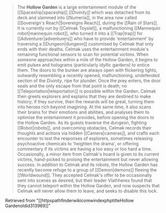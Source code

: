 > The **Hollow Garden** is a large entertainment module of the [[Spaceship|spaceship]] *[[Divinity]]* which was detached from its deck and slammed into [[Numeria]], in the area now called [[Sovereign's Reach|Sovereigns Reach]], during the [[Rain of Stars]]. It is currently run by [[Celmak Toysiel]], a malfunctioning [[Mannequin robot|mannequin robot]], who turned it into a [[Trap|trap]] for [[Adventurer|adventurers]] who have to provide 'entertainment' by traversing a [[Dungeon|dungeon]] customised by Celmak that only ends with their deaths.
> Celmak uses the entertainment module's remaining functional sensors to scan for potential victims. When someone approaches within a mile of the Hollow Garden, it begins to emit pulses and holograms (particularly idyllic gardens) to entice them. The doors to the bunker are always open with flickering lights, outwardly resembling a recently opened, malfunctioning, undefended section of the *Divinity*, ripe for plunder. Once the prey enters, the door seals and the only escape from that point is death; no [[Teleportation|teleportation]] is possible within the Garden.
> Celmak then greets explorers and explains that they are destined to make history; if they survive, then the rewards will be great, turning them into heroes rich beyond imagining. At the same time, it also scans their brains for their emotions and abilities, and analyses them to optimise the entertainment it provides, before opening the doors to the Hollow Garden. As its guests traverse the dungeon, fighting [[Robot|robots]], and overcoming obstacles, Celmak records their thoughts and actions via hidden [[Camera|cameras]], and crafts each encounter to test the responses of explorers, sometimes releasing psychoactive chemicals to 'heighten the drama', or offering commentary if its victims are having a too easy or too hard a time. Occasionally, a minor item from Celmak's hoard is given to its current victims, hand-picked to prolong the entertainment but never allowing success.
> In addition to Celmak and its robots, the Hollow Garden has recently become refuge to a group of [[Demon|demons]] fleeing the [[Worldwound]]. They accepted Celmak's offer to be occasionally sent into scenes as desired, but their leader Vlathherex found that they cannot teleport within the Hollow Garden, and now suspects that Celmak will never allow them to leave, and seeks to disable this lock.








Retrieved from "[[httpspathfinderwikicomwindexphptitleHollow Gardenoldid313969]]"